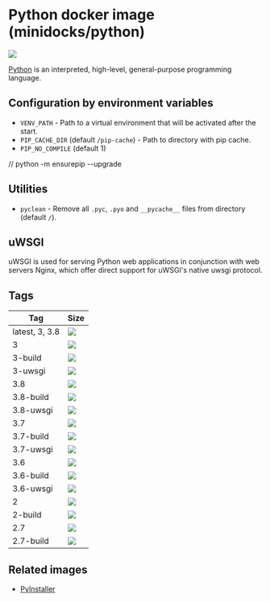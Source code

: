 Python docker image (minidocks/python)
======================================

![](https://upload.wikimedia.org/wikipedia/commons/thumb/f/f8/Python_logo_and_wordmark.svg/320px-Python_logo_and_wordmark.svg.png)

[Python](https://www.python.org/) is an interpreted, high-level, general-purpose programming language.

Configuration by environment variables
--------------------------------------

- `VENV_PATH` - Path to a virtual environment that will be activated after the start.
- `PIP_CACHE_DIR` (default `/pip-cache`) - Path to directory with pip cache.
- `PIP_NO_COMPILE` (default 1)

// python -m ensurepip --upgrade

Utilities
---------

- `pyclean` - Remove all `.pyc`, `.pyo` and `__pycache__` files from directory (default `/`).

uWSGI
-----

uWSGI is used for serving Python web applications in conjunction with web servers Nginx, which offer direct support for
uWSGI's native uwsgi protocol.

Tags
----

 Tag            | Size
 ---            | ----
 latest, 3, 3.8 | [![](https://images.microbadger.com/badges/image/minidocks/python.svg)](https://microbadger.com/images/minidocks/python)
 3              | [![](https://images.microbadger.com/badges/image/minidocks/python:3.svg)](https://microbadger.com/images/minidocks/python:3)
 3-build        | [![](https://images.microbadger.com/badges/image/minidocks/python:3-build.svg)](https://microbadger.com/images/minidocks/python:3-build)
 3-uwsgi        | [![](https://images.microbadger.com/badges/image/minidocks/python:3-uwsgi.svg)](https://microbadger.com/images/minidocks/python:3-uwsgi)
 3.8            | [![](https://images.microbadger.com/badges/image/minidocks/python:3.8.svg)](https://microbadger.com/images/minidocks/python:3.8)
 3.8-build      | [![](https://images.microbadger.com/badges/image/minidocks/python:3.8-build.svg)](https://microbadger.com/images/minidocks/python:3.8-build)
 3.8-uwsgi      | [![](https://images.microbadger.com/badges/image/minidocks/python:3.8-uwsgi.svg)](https://microbadger.com/images/minidocks/python:3.8-uwsgi)
 3.7            | [![](https://images.microbadger.com/badges/image/minidocks/python:3.7.svg)](https://microbadger.com/images/minidocks/python:3.7)
 3.7-build      | [![](https://images.microbadger.com/badges/image/minidocks/python:3.7-build.svg)](https://microbadger.com/images/minidocks/python:3.7-build)
 3.7-uwsgi      | [![](https://images.microbadger.com/badges/image/minidocks/python:3.7-uwsgi.svg)](https://microbadger.com/images/minidocks/python:3.7-uwsgi)
 3.6            | [![](https://images.microbadger.com/badges/image/minidocks/python:3.6.svg)](https://microbadger.com/images/minidocks/python:3.6)
 3.6-build      | [![](https://images.microbadger.com/badges/image/minidocks/python:3.6-uwsgi.svg)](https://microbadger.com/images/minidocks/python:3.6-uwsgi)
 3.6-uwsgi      | [![](https://images.microbadger.com/badges/image/minidocks/python:3.6-uwsgi.svg)](https://microbadger.com/images/minidocks/python:3.6-uwsgi)
 2              | [![](https://images.microbadger.com/badges/image/minidocks/python:2.svg)](https://microbadger.com/images/minidocks/python:2)
 2-build        | [![](https://images.microbadger.com/badges/image/minidocks/python:2-build.svg)](https://microbadger.com/images/minidocks/python:2-build)
 2.7            | [![](https://images.microbadger.com/badges/image/minidocks/python:2.7.svg)](https://microbadger.com/images/minidocks/python:2.7)
 2.7-build      | [![](https://images.microbadger.com/badges/image/minidocks/python:2.7-build.svg)](https://microbadger.com/images/minidocks/python:2.7-build)

Related images
--------------

- [PyInstaller](https://github.com/minidocks/pyinstaller)
